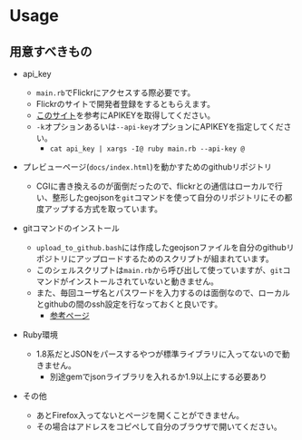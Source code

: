 # Usage
## 用意すべきもの
- api\_key
	- `main.rb`でFlickrにアクセスする際必要です。
	- Flickrのサイトで開発者登録をするともらえます。
	- [このサイト](https://qiita.com/Saayaman/items/a3066697a108a7e7fc39)を参考にAPIKEYを取得してください。
	- `-k`オプションあるいは`--api-key`オプションにAPIKEYを指定してください。
		- `cat api_key | xargs -I@ ruby main.rb --api-key @`
- プレビューページ(`docs/index.html`)を動かすためのgithubリポジトリ
	- CGIに書き換えるのが面倒だったので、flickrとの通信はローカルで行い、整形したgeojsonを`git`コマンドを使って自分のリポジトリにその都度アップする方式を取っています。
- gitコマンドのインストール
	- `upload_to_github.bash`には作成したgeojsonファイルを自分のgithubリポジトリにアップロードするためのスクリプトが組まれています。
	- このシェルスクリプトは`main.rb`から呼び出して使っていますが、`git`コマンドがインストールされていないと動きません。
	- また、毎回ユーザ名とパスワードを入力するのは面倒なので、ローカルとgithubの間のssh設定を行なっておくと良いです。
		- [参考ページ](https://qiita.com/shizuma/items/2b2f873a0034839e47ce)

- Ruby環境
	- 1.8系だとJSONをパースするやつが標準ライブラリに入ってないので動きません。
		- 別途gemでjsonライブラリを入れるか1.9以上にする必要あり

- その他
	- あとFirefox入ってないとページを開くことができません。
	- その場合はアドレスをコピペして自分のブラウザで開いてください。
